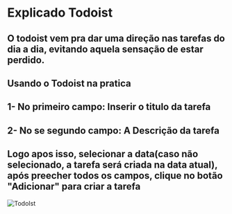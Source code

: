 # Explicado Todoist
## O todoist vem pra dar uma direção nas tarefas do dia a dia, evitando aquela sensação de estar perdido.
## Usando o Todoist na pratica

## 1- No primeiro campo: Inserir o titulo da tarefa
## 2- No se segundo campo: A Descrição da tarefa
## Logo apos isso, selecionar a data(caso não selecionado, a tarefa será criada na data atual), após preecher todos os campos, clique no botão "Adicionar" para criar a tarefa
![TodoIst](assets/todoist.PNG)


